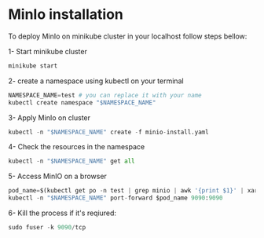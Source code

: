 # MinIo installation 

To deploy MinIo on minikube cluster in your localhost follow steps bellow:

1- Start minikube cluster
```python
minikube start 
```

2- create a namespace using kubectl on your terminal


```python
NAMESPACE_NAME=test # you can replace it with your name
kubectl create namespace "$NAMESPACE_NAME"
```



3- Apply MinIo on cluster
```python
kubectl -n "$NAMESPACE_NAME" create -f minio-install.yaml 
```


4- Check the resources in the namespace
```python
kubectl -n "$NAMESPACE_NAME" get all
```

5- Access MinIO on a browser
```python
pod_name=$(kubectl get po -n test | grep minio | awk '{print $1}' | xargs -I {} kubectl get pod {} -n test -o jsonpath='{.metadata.name}')
kubectl -n "$NAMESPACE_NAME" port-forward $pod_name 9090:9090
```

6- Kill the process if it's reqiured:
```python
sudo fuser -k 9090/tcp
```
